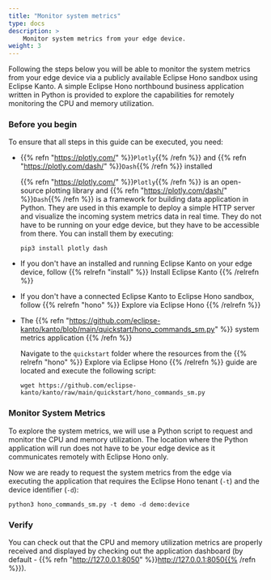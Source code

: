 ```yaml
---
title: "Monitor system metrics"
type: docs
description: >
    Monitor system metrics from your edge device.
weight: 3
---
```


Following the steps below you will be able to monitor the system metrics from your edge device
via a publicly available Eclipse Hono sandbox using Eclipse Kanto. A simple Eclipse Hono
northbound business application written in Python is provided to explore the capabilities
for remotely monitoring the CPU and memory utilization.

### Before you begin

To ensure that all steps in this guide can be executed, you need:

* {{% refn "https://plotly.com/" %}}`Plotly`{{% /refn %}} and
  {{% refn "https://plotly.com/dash/" %}}`Dash`{{% /refn %}} installed

  {{% refn "https://plotly.com/" %}}`Plotly`{{% /refn %}} is an open-source plotting library and
  {{% refn "https://plotly.com/dash/" %}}`Dash`{{% /refn %}} is a framework for building data application in Python.
  They are used in this example to deploy a simple HTTP server and visualize the incoming system metrics data
  in real time. They do not have to be running on your edge device, but they have to be accessible from there.
  You can install them by executing:

  ```shell
  pip3 install plotly dash
  ```

* If you don't have an installed and running Eclipse Kanto on your edge device,
  follow {{% relrefn "install" %}} Install Eclipse Kanto {{% /relrefn %}}
* If you don't have a connected Eclipse Kanto to Eclipse Hono sandbox,
  follow {{% relrefn "hono" %}} Explore via Eclipse Hono {{% /relrefn %}}

* The {{% refn "https://github.com/eclipse-kanto/kanto/blob/main/quickstart/hono_commands_sm.py" %}}
  system metrics application {{% /refn %}}

  Navigate to the `quickstart` folder where the resources from the {{% relrefn "hono" %}} Explore via Eclipse Hono
  {{% /relrefn %}} guide are located and execute the following script:

  ```shell
  wget https://github.com/eclipse-kanto/kanto/raw/main/quickstart/hono_commands_sm.py
  ```


### Monitor System Metrics

To explore the system metrics, we will use a Python script to request and monitor the
CPU and memory utilization. The location where the Python application will run does
not have to be your edge device as it communicates remotely with Eclipse Hono only.

Now we are ready to request the system metrics from the edge via executing the application
that requires the Eclipse Hono tenant (`-t`) and the device identifier (`-d`):

```shell
python3 hono_commands_sm.py -t demo -d demo:device
```

### Verify

You can check out that the CPU and memory utilization metrics are properly received and displayed
by checking out the application dashboard (by default - {{% refn "http://127.0.0.1:8050" %}}http://127.0.0.1:8050{{% /refn %}}).
